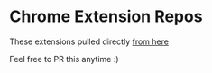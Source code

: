 # Chrome Extension Repos

These extensions pulled directly [from here](https://github.com/Programming-from-A-to-Z/A2Z-F17/tree/master/week10-chrome-ext)

Feel free to PR this anytime :)